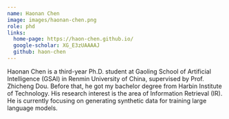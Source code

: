 ```yaml
---
name: Haonan Chen
image: images/haonan-chen.png
role: phd
links:
  home-page: https://haon-chen.github.io/
  google-scholar: XG_E3zUAAAAJ
  github: haon-chen
---
```


Haonan Chen is a third-year Ph.D. student at Gaoling School of Artificial Intelligence (GSAI) in Renmin University of China, supervised by Prof. Zhicheng Dou. Before that, he got my bachelor degree from Harbin Institute of Technology. His research interest is the area of Information Retrieval (IR). He is currently focusing on generating synthetic data for training large language models.